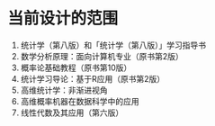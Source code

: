 # 当前设计的范围

1. 统计学（第八版）和「统计学（第八版）」学习指导书
2. 数学分析原理：面向计算机专业（原书第2版）
3. 概率论基础教程（原书第10版）
4. 统计学习导论：基于R应用（原书第2版）
5. 高维统计学：非渐进视角
6. 高维概率机器在数据科学中的应用
7. 线性代数及其应用（第六版）
